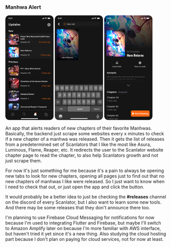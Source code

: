 ### Manhwa Alert

<p float="left">
  <img src="./readme-assets/notifications.png" width="30%" />
  <img src="./readme-assets/search.png" width="30%" /> 
  <img src="./readme-assets/details.png" width="30%" />
</p>

An app that alerts readers of new chapters of their favorite Manhwas.
Basically, the backend just scrape some websites every x minutes to check if a new chapter of a manhwa was released. Then it gets the list of releases from a predetermined set of Scanlators that I like the most like Asura, Luminous, Flame, Reaper, etc.
It redirects the user to the Scanlator website chapter page to read the chapter, to also help Scanlators growth and not just scrape them.

For now it's just something for me because it's a pain to always be opening new tabs to look for new chapters, opening all pages just to find out that no new chapters of manhwas I like were released. So I just want to know when I need to check that out, or just open the app and click the button.

It would probably be a better idea to just be checking the __#releases__ channel on the discord of every Scanlator, but I also want to learn some new tools. And there may be some releases that they don't announce there too.

I'm planning to use Firebase Cloud Messaging for notifications for now because I'm used to integrating Flutter and Firebase, but maybe I'll switch to Amazon Amplify later on because I'm more familiar with AWS interface, but haven't tried it yet since it's a new thing. Also studying the cloud hosting part because I don't plan on paying for cloud services, not for now at least.